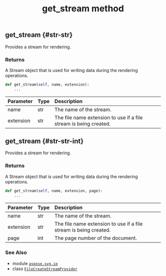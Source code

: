 ﻿---
title: get_stream method
second_title: Aspose.SVG for Python via .NET API References
description: 
type: docs
weight: 20
url: /python-net/aspose.svg.io/filecreatestreamprovider/get_stream/
is_root: false
---

## get_stream {#str-str}

Provides a stream for rendering.


### Returns 


A Stream object that is used for writing data during the rendering operations.


```python
def get_stream(self, name, extension):
    ...
```


| Parameter | Type | Description |
| :- | :- | :- |
| name | str | The name of the stream. |
| extension | str | The file name extension to use if a file stream is being created. |


## get_stream {#str-str-int}

Provides a stream for rendering.


### Returns 


A Stream object that is used for writing data during the rendering operations.


```python
def get_stream(self, name, extension, page):
    ...
```


| Parameter | Type | Description |
| :- | :- | :- |
| name | str | The name of the stream. |
| extension | str | The file name extension to use if a file stream is being created. |
| page | int | The page number of the document. |



### See Also
* module [`aspose.svg.io`](../../)
* class [`FileCreateStreamProvider`](/svg/python-net/aspose.svg.io/filecreatestreamprovider)
